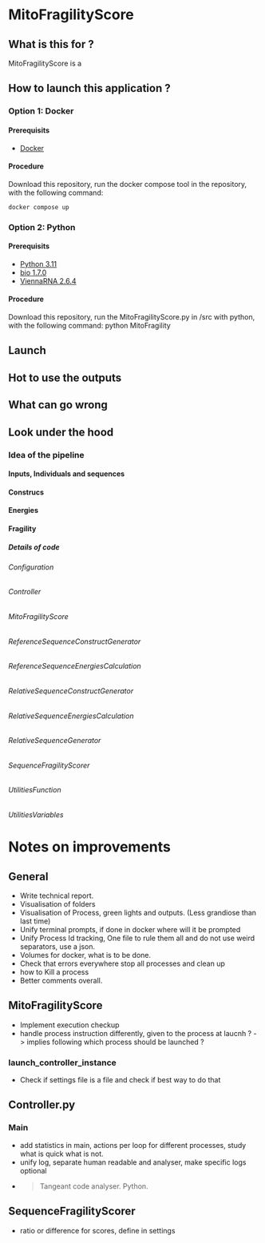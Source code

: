 # MitoFragilityScore

## What is this for ?

MitoFragilityScore is a    

## How to launch this application ?

### Option 1: Docker

#### Prerequisits

- [Docker](https://www.docker.com/get-started/)

#### Procedure

Download this repository, run the docker compose tool in the repository, with the following command:

    docker compose up


### Option 2:  Python

#### Prerequisits

- [Python 3.11](https://www.python.org/downloads/)
- [bio 1.7.0](https://pypi.org/project/bio/)
- [ViennaRNA 2.6.4](https://pypi.org/project/ViennaRNA/)

#### Procedure

Download this repository, run the MitoFragilityScore.py in /src with python, with the following command:
    python MitoFragility

## Launch 


## Hot to use the outputs



## What can go wrong



## Look under the hood 

### Idea of the pipeline

#### Inputs, Individuals and sequences


#### Construcs


#### Energies


#### Fragility



##### Details of code

###### Configuration
###### Controller
###### MitoFragilityScore
###### ReferenceSequenceConstructGenerator
###### ReferenceSequenceEnergiesCalculation
###### RelativeSequenceConstructGenerator
###### RelativeSequenceEnergiesCalculation
###### RelativeSequenceGenerator
###### SequenceFragilityScorer
###### UtilitiesFunction
###### UtilitiesVariables

# Notes on improvements

## General

- Write technical report.
- Visualisation of folders
- Visualisation of Process, green lights and outputs. (Less grandiose than last time)
- Unify terminal prompts, if done in docker where will it be prompted
- Unify Process Id tracking, One file to rule them all and do not use weird separators, use a json. 
- Volumes for docker, what is to be done.
- Check that errors everywhere stop all processes and clean up
- how to Kill a process
- Better comments overall.

## MitoFragilityScore

- Implement execution checkup
- handle process instruction differently, given to the process at laucnh ? -> implies following which process should be launched ?

### launch_controller_instance

- Check if settings file is a file and check if best way to do that

## Controller.py

### Main

- add statistics in main, actions per loop for different processes, study what is quick what is not.
- unify log, separate human readable and analyser, make specific logs optional
- > Tangeant code analyser. Python.


## SequenceFragilityScorer

 - ratio or difference for scores, define in settings
